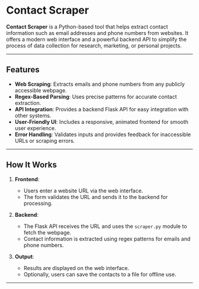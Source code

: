 # Contact Scraper

**Contact Scraper** is a Python-based tool that helps extract contact information such as email addresses and phone numbers from websites. It offers a modern web interface and a powerful backend API to simplify the process of data collection for research, marketing, or personal projects.

---

## Features

- **Web Scraping**: Extracts emails and phone numbers from any publicly accessible webpage.
- **Regex-Based Parsing**: Uses precise patterns for accurate contact extraction.
- **API Integration**: Provides a backend Flask API for easy integration with other systems.
- **User-Friendly UI**: Includes a responsive, animated frontend for smooth user experience.
- **Error Handling**: Validates inputs and provides feedback for inaccessible URLs or scraping errors.

---

## How It Works

1. **Frontend**:
   - Users enter a website URL via the web interface.
   - The form validates the URL and sends it to the backend for processing.

2. **Backend**:
   - The Flask API receives the URL and uses the `scraper.py` module to fetch the webpage.
   - Contact information is extracted using regex patterns for emails and phone numbers.

3. **Output**:
   - Results are displayed on the web interface.
   - Optionally, users can save the contacts to a file for offline use.

---
